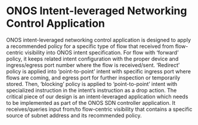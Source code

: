 # ONOS Intent-leveraged Networking Control Application

ONOS intent-leveraged networking control application is designed to apply a recommended policy for a specific type of flow that received from flow-centric visibility into ONOS intent specification. For flow with ‘forward’ policy, it keeps related intent configuration with the proper device and ingress/egress port number where the flow is received/sent. ‘Redirect’ policy is applied into ‘point-to-point’ intent with specific ingress port where flows are coming, and egress port for further inspection or temporarily stored. Then, ‘blocking’ policy is applied to ‘point-to-point’ intent with specialized instruction in the intent’s instruction as a drop action. The critical piece of our design is an intent-leveraged application which needs to be implemented as part of the ONOS SDN controller application. It receives/queries input from/to flow-centric visibility that contains a specific source of subnet address and its recommended policy.

